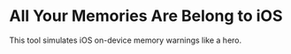 # All Your Memories Are Belong to iOS
This tool simulates iOS on-device memory warnings like a hero.
